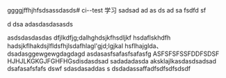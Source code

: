 ggggjffhjhfsdsassdasds# ci--test
学习
sadsad
ad
as
ds
ad
sa
fsdfd
sf

d
dsa
adasdasdasasds

asdsdasdasdas
dfjlkdfjg;dalhghdsjkfhsdljkf hsdaflskhdfh
 hadsjkflhakdsjlfldsfhjlsdafhlagl'gjd;lgjkal
hsflhajglda、dsadasggewgewgdagdagd
asdasasfsafasfsafasfg
ASFSFSFSSFDDFSDSF
HJHJLKGKGJFGHFHGsdisdasdsad
sadadadasda
aksklajlkasdasdsadsad
dsafasafsfafs
dswf
sdasdasaddas
s
dsdadassaffadfsdfsdfsdsdf
